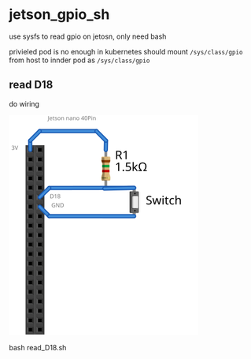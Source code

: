 # jetson_gpio_sh
use sysfs to read gpio on jetosn, only need bash 

privieled pod is no enough in kubernetes 
should mount  `/sys/class/gpio` from host to innder pod as `/sys/class/gpio`

## read D18
do wiring

 ![read_D18](doc/read_D18.svg)


bash read_D18.sh